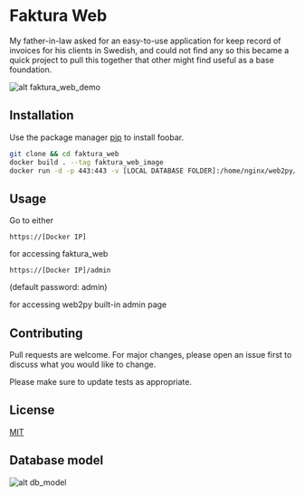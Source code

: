 # Faktura Web

My father-in-law asked for an easy-to-use application for keep record of invoices for his clients in Swedish, and could not find any so this became a quick project to pull this together that other might find useful as a base foundation.

![alt faktura_web_demo](https://imgflip.com/gif/2qvlaa)

## Installation

Use the package manager [pip](https://pip.pypa.io/en/stable/) to install foobar.

```bash
git clone && cd faktura_web
docker build . --tag faktura_web_image
docker run -d -p 443:443 -v [LOCAL DATABASE FOLDER]:/home/nginx/web2py/applications/faktura_web/databases --name faktura_web_container faktura_web_image && sleep 5 && docker logs faktura_web_container
```

## Usage

Go to either

`https://[Docker IP]`
 
for accessing faktura_web 

`https://[Docker IP]/admin` 

(default password: admin) 

for accessing web2py built-in admin page

## Contributing
Pull requests are welcome. For major changes, please open an issue first to discuss what you would like to change.

Please make sure to update tests as appropriate.

## License
[MIT](https://choosealicense.com/licenses/mit/)


## Database model

![alt db_model](https://imgflip.com/gif/2qvmcb)